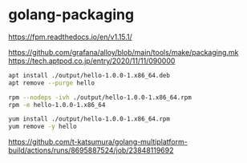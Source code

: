 # golang-packaging

<https://fpm.readthedocs.io/en/v1.15.1/>

<https://github.com/grafana/alloy/blob/main/tools/make/packaging.mk>
<https://tech.aptpod.co.jp/entry/2020/11/11/090000>

```sh
apt install ./output/hello-1.0.0-1.x86_64.deb
apt remove --purge hello
```

```sh
rpm --nodeps -ivh ./output/hello-1.0.0-1.x86_64.rpm
rpm -e hello-1.0.0-1.x86_64
```

```sh
yum install ./output/hello-1.0.0-1.x86_64.rpm
yum remove -y hello
```

<https://github.com/t-katsumura/golang-multiplatform-build/actions/runs/8695887524/job/23848119692>

